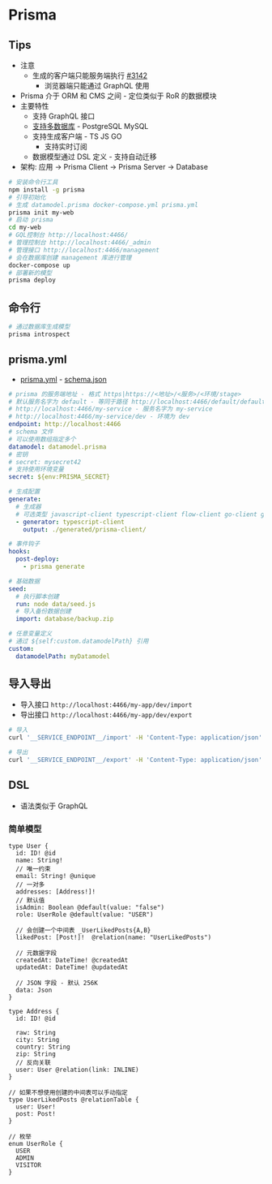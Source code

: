 # Prisma

## Tips

* 注意
  * 生成的客户端只能服务端执行 [#3142](https://github.com/prisma/prisma/issues/3142)
    * 浏览器端只能通过 GraphQL 使用
* Prisma 介于 ORM 和 CMS 之间 - 定位类似于 RoR 的数据模块
* 主要特性
  * 支持 GraphQL 接口
  * [支持多数据库](https://www.prisma.io/features/databases) - PostgreSQL MySQL
  * 支持生成客户端 - TS JS GO
    * 支持实时订阅
  * 数据模型通过 DSL 定义 - 支持自动迁移
* 架构: 应用 -> Prisma Client -> Prisma Server -> Database


```bash
# 安装命令行工具
npm install -g prisma
# 引导初始化
# 生成 datamodel.prisma docker-compose.yml prisma.yml
prisma init my-web
# 启动 prisma
cd my-web
# GQL控制台 http://localhost:4466/
# 管理控制台 http://localhost:4466/_admin
# 管理接口 http://localhost:4466/management
# 会在数据库创建 management 库进行管理
docker-compose up
# 部署新的模型
prisma deploy
```

## 命令行
```bash
# 通过数据库生成模型
prisma introspect
```

## prisma.yml
* [prisma.yml](https://www.prisma.io/docs/prisma-cli-and-configuration/prisma-yml-5cy7/) - [schema.json](https://github.com/prisma/prisma-json-schema/blob/master/src/schema.json)

```yaml
# prisma 的服务端地址 - 格式 https|https://<地址>/<服务>/<环境/stage>
# 默认服务名字为 default - 等同于路径 http://localhost:4466/default/default
# http://localhost:4466/my-service - 服务名字为 my-service
# http://localhost:4466/my-service/dev - 环境为 dev
endpoint: http://localhost:4466
# schema 文件
# 可以使用数组指定多个
datamodel: datamodel.prisma
# 密钥
# secret: mysecret42
# 支持使用环境变量
secret: ${env:PRISMA_SECRET}

# 生成配置
generate:
  # 生成器
  # 可选类型 javascript-client typescript-client flow-client go-client graphql-schema
  - generator: typescript-client
    output: ./generated/prisma-client/

# 事件钩子
hooks:
  post-deploy:
    - prisma generate

# 基础数据
seed:
  # 执行脚本创建
  run: node data/seed.js
  # 导入备份数据创建
  import: database/backup.zip

# 任意变量定义
# 通过 ${self:custom.datamodelPath} 引用
custom:
  datamodelPath: myDatamodel
```

## 导入导出
* 导入接口 `http://localhost:4466/my-app/dev/import`
* 导出接口 `http://localhost:4466/my-app/dev/export`

```bash
# 导入
curl '__SERVICE_ENDPOINT__/import' -H 'Content-Type: application/json' -H 'Authorization: Bearer __JWT_AUTH_TOKEN__' -d '{"valueType":"__NDF_TYPE__","values": __DATA__ }' -sSv

# 导出
curl '__SERVICE_ENDPOINT__/export' -H 'Content-Type: application/json' -H 'Authorization: Bearer __JWT_AUTH_TOKEN__' -d '{"fileType":"__NDF_TYPE__","cursor": {"table":__TABLE__,"row":__ROW__,"field":__FIELD__,"array":__ARRAY__}} }' -sSv
```

## DSL
* 语法类似于 GraphQL


### 简单模型
```prisma
type User {
  id: ID! @id
  name: String!
  // 唯一约束
  email: String! @unique
  // 一对多
  addresses: [Address!]!
  // 默认值
  isAdmin: Boolean @default(value: "false")
  role: UserRole @default(value: "USER")
  
  // 会创建一个中间表 _UserLikedPosts{A,B}
  likedPost: [Post!]!  @relation(name: "UserLikedPosts")

  // 元数据字段
  createdAt: DateTime! @createdAt
  updatedAt: DateTime! @updatedAt
  
  // JSON 字段 - 默认 256K
  data: Json
}

type Address {
  id: ID! @id

  raw: String
  city: String
  country: String
  zip: String
  // 反向关联
  user: User @relation(link: INLINE)
}

// 如果不想使用创建的中间表可以手动指定
type UserLikedPosts @relationTable {
  user: User!
  post: Post!
}

// 枚举
enum UserRole {
  USER
  ADMIN
  VISITOR
}
```
